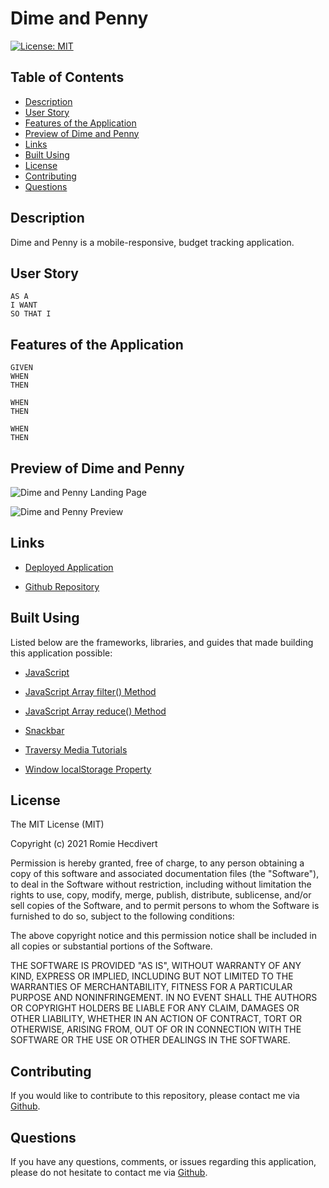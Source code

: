 # Dime and Penny

[![License: MIT](https://img.shields.io/badge/License-MIT-yellow.svg)](https://opensource.org/licenses/MIT)

## Table of Contents

- [Description](#description)
- [User Story](#user-story)
- [Features of the Application](#features-of-the-application)
- [Preview of Dime and Penny](#preview-of-dime-and-penny)
- [Links](#links)
- [Built Using](#built-using)
- [License](#license)
- [Contributing](#contributing)
- [Questions](#questions)

## Description

Dime and Penny is a mobile-responsive, budget tracking application.

## User Story

```
AS A
I WANT
SO THAT I
```

## Features of the Application

```
GIVEN
WHEN
THEN

WHEN
THEN

WHEN
THEN

```

## Preview of Dime and Penny

![Dime and Penny Landing Page]()

![Dime and Penny Preview]()

## Links

- [Deployed Application]()

- [Github Repository](https://github.com/rh9891/DimeAndPenny)

## Built Using

Listed below are the frameworks, libraries, and guides that made building this application possible:

- [JavaScript](https://www.w3schools.com/js/default.asp)
- [JavaScript Array filter() Method](https://www.w3schools.com/jsref/jsref_filter.asp)
- [JavaScript Array reduce() Method](https://www.w3schools.com/jsref/jsref_reduce.asp)

- [Snackbar](https://www.w3schools.com/howto/howto_js_snackbar.asp)
- [Traversy Media Tutorials](https://www.traversymedia.com)
- [Window localStorage Property](https://www.w3schools.com/jsref/prop_win_localstorage.asp)

## License

The MIT License (MIT)

Copyright (c) 2021 Romie Hecdivert

Permission is hereby granted, free of charge, to any person obtaining a copy of this software and associated documentation files (the "Software"), to deal in the Software without restriction, including without limitation the rights to use, copy, modify, merge, publish, distribute, sublicense, and/or sell copies of the Software, and to permit persons to whom the Software is furnished to do so, subject to the following conditions:

The above copyright notice and this permission notice shall be included in all copies or substantial portions of the Software.

THE SOFTWARE IS PROVIDED "AS IS", WITHOUT WARRANTY OF ANY KIND, EXPRESS OR IMPLIED, INCLUDING BUT NOT LIMITED TO THE WARRANTIES OF MERCHANTABILITY, FITNESS FOR A PARTICULAR PURPOSE AND NONINFRINGEMENT. IN NO EVENT SHALL THE AUTHORS OR COPYRIGHT HOLDERS BE LIABLE FOR ANY CLAIM, DAMAGES OR OTHER LIABILITY, WHETHER IN AN ACTION OF CONTRACT, TORT OR OTHERWISE, ARISING FROM, OUT OF OR IN CONNECTION WITH THE SOFTWARE OR THE USE OR OTHER DEALINGS IN THE SOFTWARE.

## Contributing

If you would like to contribute to this repository, please contact me via [Github](https://github.com/rh9891).

## Questions

If you have any questions, comments, or issues regarding this application, please do not hesitate to contact me via [Github](https://github.com/rh9891).
